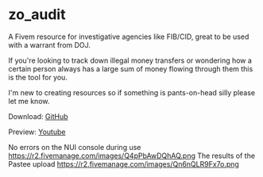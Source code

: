 # zo_audit
 
A Fivem resource for investigative agencies like FIB/CID, great to be used with a warrant from DOJ. 

If you're looking to track down illegal money transfers or wondering how a certain person always has a large sum of money flowing through them this is the tool for you.

I'm new to creating resources so if something is pants-on-head silly please let me know.

Download: [GitHub](https://github.com/zozomanx/zo_gavel/)

Preview: [Youtube](https://youtu.be/Ax-sX8tWbkQ)

No errors on the NUI console during use
https://r2.fivemanage.com/images/Q4pPbAwDQhAQ.png
The results of the Pastee upload
https://r2.fivemanage.com/images/Qn6nQLR9Fx7o.png
